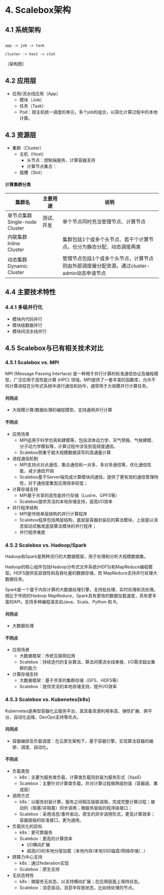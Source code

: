 # 4. Scalebox架构


## 4.1 系统架构

```

app -> job -> task

cluster -> host -> slot

```


（架构图）


## 4.2 应用层

- 应用/流水线应用（App）
  - 模块（Job）
  - 任务（Task）
  - Pod：按主机统一调度的单元，多个job的组合，以简化计算过程中的本地计算。

## 4.3 资源层
- 集群（Cluster）
  - 主机（Host）
    - 头节点：控制端服务、计算容器支持
    - 计算节点集合：
  - 插槽（Slot）



#### 计算集群分类

|  集群名  | 主要用途 |  说明    |
| --------- | -----|  ------- |
| 单节点集群<br/>Single-node Cluster | 测试、开发 | 单个节点同时充当管理节点、计算节点|
| 内联集群<br/>Inline Cluster |  | 集群包括1个或多个头节点、若干个计算节点。也分为静态分配、动态调度两类 |
| 动态集群<br/>Dynamic Cluster |  | 管理节点包括1个或多个头节点，计算节点则由外部调度器分配资源。通过cluster-admin动态申请节点 |

## 4.4 主要技术特性

### 4.4.1 多级并行化
- 模块内代码并行
- 模块级数据并行
- 模块间流水线并行

## 4.5 Scalebox与已有相关技术对比

### 4.5.1 Scalebox vs. MPI

MPI (Message Passing Interface) 是一种用于并行计算的标准通信协议及编程模型，广泛应用于高性能计算 (HPC) 领域。MPI提供了一套丰富的函数库，允许不同计算进程在分布式系统中进行通信和协作，通常用于大规模并行计算任务。

#### 共同点

- 大规模计算/数据处理的编程模型，支持通用并行计算

#### 不同点

- 应用场景
  - MPI适用于科学仿真和建模等，包括流体动力学、天气预报、气候建模、分子动力学模拟等，计算过程中涉及到高频度通信。
  - Scalebox侧重于超大规模数据读写的高通量计算
- 进程通信机制
  - MPI支持点对点通信、集合通信和一对多、多对多通信等，优化通信性能，减少通信开销
  - Scalebox基于Server端完成计算模块间通信，提供了更有效的通信管理特性，对于通信密集型应用效率较低；
- 计算存储支持
  - MPI基于共享的高性能并行存储（Lustre、GPFS等）
  - Scalebox提供灵活的本地存储支持，提高I/O效率
- 并行程序结构
  - MPI是传统单层结构的并行计算程序
  - Scalebox程序包括两层结构，底层是容器封装后的算法模块，上层是以消息驱动式触发底层算法模块的并行程序；
  - 并行程序难度

### 4.5.2 Scalebox vs. Hadoop/Spark

Hadoop和Spark是两种流行的大数据框架，用于处理和分析大规模数据集。

Hadoop的核心组件包括Hadoop分布式文件系统(HDFS)和MapReduce编程模型。HDFS提供高容错性和高吞吐量的数据存储，而 MapReduce支持并行处理大数据任务。

Spark是一个基于内存计算的大数据处理引擎，支持批处理、实时处理和流处理。相比于传统的Hadoop MapReduce，Spark具有更快的数据加载速度，具有更丰富的API，支持多种编程语言如Java、Scala、Python 和 R。

#### 共同点

- 大数据处理

#### 不同点

- 应用场景
  - 大数据框架：传统互联网应用
  - Scalebox：持续迭代的复杂算法、算法间需流水线串接、I/O需求超出集群的能力
- 计算存储支持
  - 大数据框架：基于共享的集群存储（GFS、HDFS等）
  - Scalebox：提供灵活的本地存储支持，提升I/O效率

### 4.5.3 Scalebox vs. Kubenetes(k8s)

Kubernetes是典型容器化云服务平台，其具备资源利用率高、弹性扩展、跨平台、自动化运维、DevOps支持等优点。

#### 共同点
- 容器编排及负载调度：在云原生架构下，基于容器引擎，实现算法容器的编排、调度、自动化。

#### 不同点
- 负载类型
  - k8s：主要为服务类负载，计算类负载则封装为服务形式（XaaS）
  - Scalebox：主要针对计算类负载，并对计算过程做两级封装（容器层、集成层）
- 调用方式
  - k8s：以服务封装计算，服务之间相互级联调用，完成完整计算过程；被动的（阻塞/非阻塞）同步调用；微服务层级的程序级接口；
  - Scalebox：采用消息/事件驱动，原生的异步调用形式，更高计算效率；容器层级的标准接口，更为通用。
- 负载优化的目标
  - k8s：更可靠服务
  - Scalebox：更高的计算效率
    - I/O横向扩展
    - 超高I/O的本地分层加载（本地内存/本地SSD磁盘/网络存储/...）
- 跨算力中心支持
  - k8s：通过federation实现
  - Scalebox：原生支持
- 无状态特性
  - k8s：微服务无状态，以支持横向扩展；在应用层面上保持状态。
  - Scalebox：消息驱动，消息中存放状态，比如待处理的节点。
